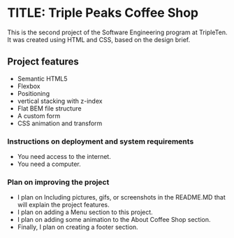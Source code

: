 # TITLE: Triple Peaks Coffee Shop

This is the second project of the Software Engineering program at TripleTen. It was created using HTML and CSS, based on the design brief.

## Project features

- Semantic HTML5
- Flexbox
- Positioning
- vertical stacking with z-index
- Flat BEM file structure
- A custom form
- CSS animation and transform

### Instructions on deployment and system requirements
- You need access to the internet.  
- You need a computer.

### Plan on improving the project
- I plan on Including pictures, gifs, or screenshots in the README.MD that will explain the project features.
- I plan on adding a Menu section to this project.
- I plan on adding some animation to the About Coffee Shop section.
- Finally, I plan on creating a footer section.
